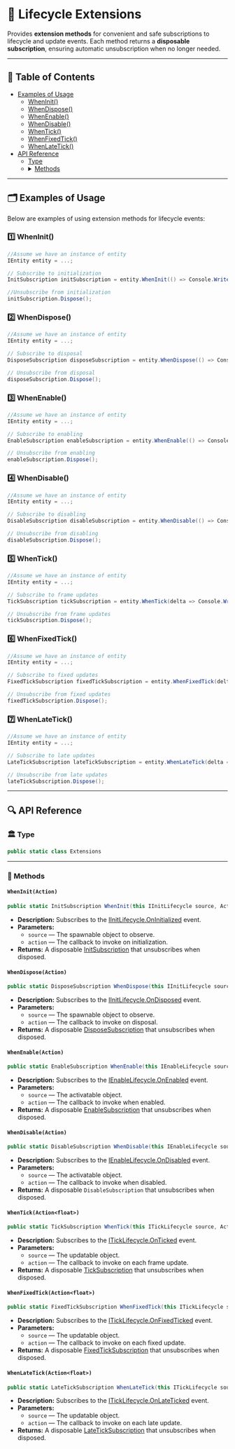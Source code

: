# 🧩 Lifecycle Extensions

Provides **extension methods** for convenient and safe subscriptions to lifecycle and update events. Each method returns
a **disposable subscription**, ensuring automatic unsubscription when no longer needed.

---

## 📑 Table of Contents

<ul>
  <li><a href="#-examples-of-usage">Examples of Usage</a>
    <ul>
      <li><a href="#ex1">WhenInit()</a></li>
      <li><a href="#ex2">WhenDispose()</a></li>
      <li><a href="#ex3">WhenEnable()</a></li>
      <li><a href="#ex4">WhenDisable()</a></li>
      <li><a href="#ex5">WhenTick()</a></li>
      <li><a href="#ex6">WhenFixedTick()</a></li>
      <li><a href="#ex7">WhenLateTick()</a></li>
    </ul>
  </li>
  <li><a href="#-api-reference">API Reference</a>
    <ul>
      <li><a href="#-type">Type</a></li>
      <li>
        <details>
        <summary><a href="#-methods">Methods</a></summary>
        <ul>
          <li><a href="#wheninitaction">WhenInit(Action)</a></li>
          <li><a href="#whendisposeaction">WhenDispose(Action)</a></li>
          <li><a href="#whenenableaction">WhenEnable(Action)</a></li>
          <li><a href="#whendisableaction">WhenDisable(Action)</a></li>
          <li><a href="#whentickactionfloat">WhenTick(Action&lt;float&gt;)</a></li>
          <li><a href="#whenfixedtickactionfloat">WhenFixedTick(Action&lt;float&gt;)</a></li>
          <li><a href="#whenlatetickactionfloat">WhenLateTick(Action&lt;float&gt;)</a></li>
        </ul>
        </details>
      </li>
    </ul>
  </li>
</ul>


---

## 🗂 Examples of Usage

Below are examples of using extension methods for lifecycle events:

<div id="ex1"></div>

### 1️⃣ WhenInit()

```csharp
//Assume we have an instance of entity
IEntity entity = ...;

// Subscribe to initialization
InitSubscription initSubscription = entity.WhenInit(() => Console.WriteLine("Initialized!"));

//Unsubscribe from initialization
initSubscription.Dispose(); 
```

<div id="ex2"></div>

### 2️⃣ WhenDispose()

```csharp
//Assume we have an instance of entity
IEntity entity = ...;

// Subscribe to disposal
DisposeSubscription disposeSubscription = entity.WhenDispose(() => Console.WriteLine("Disposed!"));

// Unsubscribe from disposal
disposeSubscription.Dispose(); 
```

<div id="ex3"></div>

### 3️⃣ WhenEnable()

```csharp
//Assume we have an instance of entity
IEntity entity = ...;

// Subscribe to enabling
EnableSubscription enableSubscription = entity.WhenEnable(() => Console.WriteLine("Enabled!"));

// Unsubscribe from enabling
enableSubscription.Dispose();
```

<div id="ex4"></div>

### 4️⃣ WhenDisable()

```csharp
//Assume we have an instance of entity
IEntity entity = ...;

// Subscribe to disabling
DisableSubscription disableSubscription = entity.WhenDisable(() => Console.WriteLine("Disabled!"));

// Unsubscribe from disabling 
disableSubscription.Dispose();
```

<div id="ex5"></div>

### 5️⃣ WhenTick()

```csharp
//Assume we have an instance of entity
IEntity entity = ...;

// Subscribe to frame updates
TickSubscription tickSubscription = entity.WhenTick(delta => Console.WriteLine($"Tick: {delta}"));

// Unsubscribe from frame updates
tickSubscription.Dispose();
```

<div id="ex6"></div>

### 6️⃣ WhenFixedTick()

```csharp
//Assume we have an instance of entity
IEntity entity = ...;

// Subscribe to fixed updates
FixedTickSubscription fixedTickSubscription = entity.WhenFixedTick(delta => Console.WriteLine($"FixedTick: {delta}"));

// Unsubscribe from fixed updates 
fixedTickSubscription.Dispose();
```

<div id="ex7"></div>

### 7️⃣ WhenLateTick()

```csharp
//Assume we have an instance of entity
IEntity entity = ...;

// Subscribe to late updates
LateTickSubscription lateTickSubscription = entity.WhenLateTick(delta => Console.WriteLine($"LateTick: {delta}"));

// Unsubscribe from late updates 
lateTickSubscription.Dispose();
```

---

## 🔍 API Reference

### 🏛️ Type <div id="-type"></div>

```csharp
public static class Extensions
```

---

### 🏹 Methods

#### `WhenInit(Action)`

```csharp
public static InitSubscription WhenInit(this IInitLifecycle source, Action action)
```

- **Description:** Subscribes to the [IInitLifecycle.OnInitialized](Sources/IInitLifecycle.md#oninitialized) event.
- **Parameters:**
    - `source` — The spawnable object to observe.
    - `action` — The callback to invoke on initialization.
- **Returns:** A disposable [InitSubscription](Subscriptions/InitSubscription.md) that unsubscribes when disposed.

#### `WhenDispose(Action)`

```csharp
public static DisposeSubscription WhenDispose(this IInitLifecycle source, Action action)
```

- **Description:** Subscribes to the [IInitLifecycle.OnDisposed](Sources/IInitLifecycle.md#ondisposed) event.
- **Parameters:**
    - `source` — The spawnable object to observe.
    - `action` — The callback to invoke on disposal.
- **Returns:** A disposable [DisposeSubscription](Subscriptions/DisposeSubscription.md) that unsubscribes when disposed.

#### `WhenEnable(Action)`

```csharp
public static EnableSubscription WhenEnable(this IEnableLifecycle source, Action action)
```

- **Description:** Subscribes to the [IEnableLifecycle.OnEnabled](Sources/IEnableLifecycle.md#onenabled) event.
- **Parameters:**
    - `source` — The activatable object.
    - `action` — The callback to invoke when enabled.
- **Returns:** A disposable [EnableSubscription](Subscriptions/EnableSubscription.md) that unsubscribes when disposed.

#### `WhenDisable(Action)`

```csharp
public static DisableSubscription WhenDisable(this IEnableLifecycle source, Action action)
```

- **Description:** Subscribes to the [IEnableLifecycle.OnDisabled](Sources/IEnableLifecycle.md#ondisabled) event.
- **Parameters:**
    - `source` — The activatable object.
    - `action` — The callback to invoke when disabled.
- **Returns:** A disposable `DisableSubscription` that unsubscribes when disposed.

#### `WhenTick(Action<float>)`

```csharp
public static TickSubscription WhenTick(this ITickLifecycle source, Action<float> action)
```

- **Description:** Subscribes to the [ITickLifecycle.OnTicked](Sources/ITickLifecycle.md#onticked) event.
- **Parameters:**
    - `source` — The updatable object.
    - `action` — The callback to invoke on each frame update.
- **Returns:** A disposable [TickSubscription](Subscriptions/TickSubscription.md) that unsubscribes when disposed.

#### `WhenFixedTick(Action<float>)`

```csharp
public static FixedTickSubscription WhenFixedTick(this ITickLifecycle source, Action<float> action)
```

- **Description:** Subscribes to the [ITickLifecycle.OnFixedTicked](Sources/ITickLifecycle.md#onfixedticked) event.
- **Parameters:**
    - `source` — The updatable object.
    - `action` — The callback to invoke on each fixed update.
- **Returns:** A disposable [FixedTickSubscription](Subscriptions/FixedTickSubscription.md) that unsubscribes when
  disposed.

#### `WhenLateTick(Action<float>)`

```csharp
public static LateTickSubscription WhenLateTick(this ITickLifecycle source, Action<float> action)
```

- **Description:** Subscribes to the [ITickLifecycle.OnLateTicked](Sources/ITickLifecycle.md#onlateticked) event.
- **Parameters:**
    - `source` — The updatable object.
    - `action` — The callback to invoke on each late update.
- **Returns:** A disposable [LateTickSubscription](Subscriptions/LateTickSubscription.md) that unsubscribes when
  disposed.